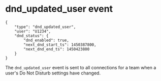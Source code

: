 # dnd_updated_user event

    {
        "type": "dnd_updated_user",
        "user": "U1234",
        "dnd_status": {
            "dnd_enabled": true,
            "next_dnd_start_ts": 1450387800,
            "next_dnd_end_ts": 1450423800
        }
    }

The `dnd_updated_user` event is sent to all connections for a team when a user's Do Not Disturb settings have changed.
